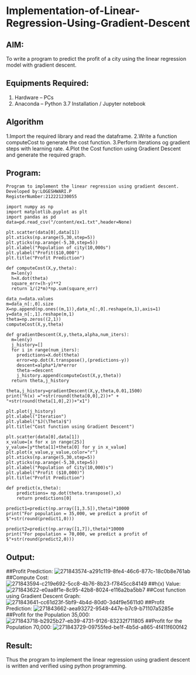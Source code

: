# Implementation-of-Linear-Regression-Using-Gradient-Descent

## AIM:
To write a program to predict the profit of a city using the linear regression model with gradient descent.

## Equipments Required:
1. Hardware – PCs
2. Anaconda – Python 3.7 Installation / Jupyter notebook

## Algorithm
1.Import the required library and read the dataframe.
2.Write a function computeCost to generate the cost function.
3.Perform iterations og gradient steps with learning rate.
4.Plot the Cost function using Gradient Descent and generate the required graph. 

## Program:
```
Program to implement the linear regression using gradient descent.
Developed by:LOGESHWARI.P 
RegisterNumber:212221230055

import numpy as np
import matplotlib.pyplot as plt
import pandas as pd
data=pd.read_csv("/content/ex1.txt",header=None)

plt.scatter(data[0],data[1])
plt.xticks(np.arange(5,30,step=5))
plt.yticks(np.arange(-5,30,step=5))
plt.xlabel("Population of city(10,000s")
plt.ylabel("Profit($10,000")
plt.title("Profit Prediction")

def computeCost(X,y,theta):
  m=len(y)
  h=X.dot(theta)
  square_err=(h-y)**2
  return 1/(2*m)*np.sum(square_err)
  
data_n=data.values
m=data_n[:,0].size
X=np.append(np.ones((m,1)),data_n[:,0].reshape(m,1),axis=1)
y=data_n[:,1].reshape(m,1)
theta=np.zeros((2,1))
computeCost(X,y,theta)

def gradientDescent(X,y,theta,alpha,num_iters):
  m=len(y)
  j_history=[]
  for i in range(num_iters):
    predictions=X.dot(theta)
    error=np.dot(X.transpose(),(predictions-y))
    descent=alpha*1/m*error
    theta-=descent
    j_history.append(computeCost(X,y,theta))
  return theta,j_history  
  
theta,j_history=gradientDescent(X,y,theta,0.01,1500)
print("h(x) ="+str(round(theta[0,0],2))+" + "+str(round(theta[1,0],2))+"x1")

plt.plot(j_history)
plt.xlabel("Iteration")
plt.ylabel("$J(\Theta)$")
plt.title("Cost function using Gradient Descent")

plt.scatter(data[0],data[1])
x_value=[x for x in range(25)]
y_value=[y*theta[1]+theta[0] for y in x_value]
plt.plot(x_value,y_value,color="r")
plt.xticks(np.arange(5,30,step=5))
plt.yticks(np.arange(-5,30,step=5))
plt.xlabel("Population of City(10,000)s")
plt.ylabel("Profit ($10,000)")
plt.title("Profit Prediction")

def predict(x,theta):
    predictions= np.dot(theta.transpose(),x)
    return predictions[0]
    
predict1=predict(np.array([1,3.5]),theta)*10000
print("For population = 35,000, we predict a profit of $"+str(round(predict1,0)))

predict2=predict(np.array([1,7]),theta)*10000
print("For population = 70,000, we predict a profit of $"+str(round(predict2,0)))

```

## Output:
##Profit Prediction:
![271843574-a291c119-8fe4-46c6-877c-18c0b8e761ab](https://github.com/logeshwari2004/Implementation-of-Linear-Regression-Using-Gradient-Descent/assets/94211349/2bbca5cf-bbaa-4d02-bdd6-e872185fda05)
##Compute Cost:
![271843594-c219e692-5cc8-4b76-8b23-f7845cc84149](https://github.com/logeshwari2004/Implementation-of-Linear-Regression-Using-Gradient-Descent/assets/94211349/219a6485-5573-4aaa-813c-bfe8dda5076e)
##h(x) Value:
![271843622-e0aa8f1e-8c95-42b8-8024-e116a2ba5bb7](https://github.com/logeshwari2004/Implementation-of-Linear-Regression-Using-Gradient-Descent/assets/94211349/6ea32453-e41b-4d5e-9be1-cbf9239d2ab7)
##Cost function using Gradient Descent Graph:
![271843641-cc61d23f-5bf9-4b4d-80d0-3d4f9e5611d0](https://github.com/logeshwari2004/Implementation-of-Linear-Regression-Using-Gradient-Descent/assets/94211349/5c504178-7bc0-4a83-8367-dde3a2a13063)
##Profit Prediction:
![271843662-aea93272-9548-447e-b7c9-b71107a5285e](https://github.com/logeshwari2004/Implementation-of-Linear-Regression-Using-Gradient-Descent/assets/94211349/596fa99b-c350-490d-b3e6-93dafb473516)
##Profit for the Population 35,000:
![271843718-b2925b27-eb39-4731-9126-83232f711805](https://github.com/logeshwari2004/Implementation-of-Linear-Regression-Using-Gradient-Descent/assets/94211349/02bd16fa-d8e7-4241-a818-07db1c03cc4b)
##Profit for the Population 70,000:
![271843729-09755fed-be1f-4b5d-a865-4f411f600f42](https://github.com/logeshwari2004/Implementation-of-Linear-Regression-Using-Gradient-Descent/assets/94211349/40953989-1c1a-4a21-bc4e-48c6d4efd469)


## Result:
Thus the program to implement the linear regression using gradient descent is written and verified using python programming.
